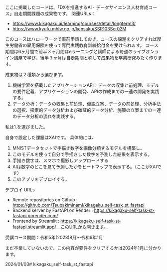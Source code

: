 ここに掲載したコードは、「DXを推進するAI・データサイエンス人材育成コース」自走期間課題の成果物です。
関連URLs：
 - https://www.kikagaku.ai/learning/courses/detail/longterm3/
 - https://www.kyufu.mhlw.go.jp/kensaku/SSR103Scr02M

このコースはハローワークで事前申請しておき、コースの課題をクリアすれば厚生労働省の雇用保険を使って専門実践教育訓練給付金を受けられます。
コース期間は6ヶ月間で前半３ヶ月間はeラーニングと講師による毎週のライブオンライン講座で学び、後半３ヶ月は自走期間と称して成果物を卒業研究みたく作ります。

成果物は２種類から選びます。
 1. 機械学習を搭載したアプリケーションAPI：データの収集と前処理、モデルの要件定義、アプリケーションの開発、APIの作成までの一連の開発を実践する。
 2. データ分析：データの収集と前処理、仮説立案、データの前処理、分析手法の選択、探索的データ分析および確証的データ分析、施策の立案までの一連のデータ分析の流れを実践する。

私は1.を選びました。

自身で設定した課題はXAIです。
具体的には、
 1. MNISTデータセットで手描き数字を画像分類するモデルを構築し、
 2. このモデルを使って自分で手描きした数字を予測した結果を表示する。
 3. 手描き数字は、スマホで撮影しアップロードする
 4. AIは数字のどこを見て予測したかをヒートマップで表示する。（ここがXAIです）
 5. このアプリをデプロイする。

デプロイ URLs
- Remote repositories on Github : https://github.com/Tsubakiminami/kikagaku_self-task_st_fastapi
- Backend server by FastAPI on Render : https://kikagaku-self-task-st-fastapi.onrender.com/
- Frontend by Streamlit : https://kikagaku-self-task-st-fastapi.streamlit.app/　このURLから開きます。

受講コース期間：令和5年(2023)8月〜令和6年1月

まだ卒業していないので、この内容が要件をクリアするかは2024年1月に分かります。

2024/01/03# kikagaku_self-task_st_fastapi
